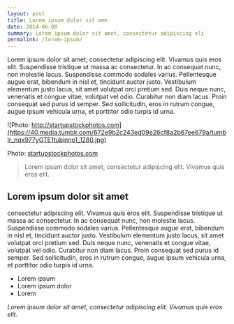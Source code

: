 ```yaml
---
layout: post
title: Lorem ipsum dolor sit ame
date: 2014-06-08
summary: Lorem ipsum dolor sit amet, consectetur adipiscing eli
permalink: /lorem-ipsum/
---
```


Lorem ipsum dolor sit amet, consectetur adipiscing elit. Vivamus quis eros elit. Suspendisse tristique ut massa ac consectetur. In ac consequat nunc, non molestie lacus. Suspendisse commodo sodales varius. Pellentesque augue erat, bibendum in nisl et, tincidunt auctor justo. Vestibulum elementum justo lacus, sit amet volutpat orci pretium sed. Duis neque nunc, venenatis et congue vitae, volutpat vel odio. Curabitur non diam lacus. Proin consequat sed purus id semper. Sed sollicitudin, eros in rutrum congue, augue ipsum vehicula urna, et porttitor odio turpis id urna.

![Photo: http://startupstockphotos.com](https://40.media.tumblr.com/672e9b2c243ed09e26cf8a2b67ee679a/tumblr_nqx977yGTE1tubinno1_1280.jpg)

Photo: [startupstockphotos.com](http://startupstockphotos.com)

> Lorem ipsum dolor sit amet, consectetur adipiscing elit. Vivamus quis eros elit. 

## Lorem ipsum dolor sit amet

consectetur adipiscing elit. Vivamus quis eros elit. Suspendisse tristique ut massa ac consectetur. In ac consequat nunc, non molestie lacus. Suspendisse commodo sodales varius. Pellentesque augue erat, bibendum in nisl et, tincidunt auctor justo. Vestibulum elementum justo lacus, sit amet volutpat orci pretium sed. Duis neque nunc, venenatis et congue vitae, volutpat vel odio. Curabitur non diam lacus. Proin consequat sed purus id semper. Sed sollicitudin, eros in rutrum congue, augue ipsum vehicula urna, et porttitor odio turpis id urna.

+ Lorem ipsum
+ Lorem ipsum dolor
+ Lorem

*Lorem ipsum dolor sit amet, consectetur adipiscing elit. Vivamus quis eros elit.*
